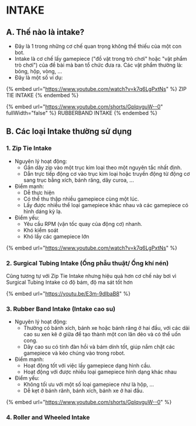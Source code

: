 # INTAKE

## A. Thế nào là intake?

* Đây là 1 trong những cơ chế quan trọng không thể thiếu của một con bot.&#x20;
* Intake là cơ chế lấy gamepiece ("đồ vật trong trò chơi" hoặc "vật phẩm trò chơi") của đề bài mà ban tổ chức đưa ra. Các vật phẩm thường là: bóng, hộp, vòng, ...
* Đây là một số ví dụ:&#x20;

{% embed url="https://www.youtube.com/watch?v=k7q6LgPxtNs" %}
ZIP TIE INTAKE
{% endembed %}

{% embed url="https://www.youtube.com/shorts/GplqvguW--0" fullWidth="false" %}
RUBBERBAND INTAKE
{% endembed %}

## B. Các loại Intake thường sử dụng

### 1. **Zip Tie Intake**

* Nguyên lý hoạt động:
  * Gắn dây zip vào một trục kim loại theo một nguyên tắc nhất định.
  * Dẫn trực tiếp động cơ vào trục kim loại hoặc truyền động từ động cơ sang trục bằng xích, bánh răng, dây curoa, ...
* Điểm mạnh:&#x20;
  * Dễ thực hiện
  * Có thể thu thập nhiều gamepiece cùng một lúc.
  * Lấy được nhiều thể loại gamepiece khác nhau và các gamepiece có hình dáng kỳ lạ.
* Điểm yếu:
  * Yêu cầu RPM (vận tốc quay của động cơ) nhanh.
  * Khó kiểm soát
  * Khó lấy các gamepiece lớn

{% embed url="https://www.youtube.com/watch?v=k7q6LgPxtNs" %}



### 2. Surgical Tubing Intake (Ống phẫu thuật/ Ống khí nén)

Cũng tương tự với Zip Tie Intake nhưng hiệu quả hơn cơ chế này bơi vì Surgical Tubing Intake có độ bám, độ ma sát tốt hơn

{% embed url="https://youtu.be/E3m-9dlbaB8" %}

### 3. Rubber Band Intake (Intake cao su)

* Nguyên lý hoạt động:&#x20;
  * Thường có bánh xích, bánh xe hoặc bánh răng ở hai đầu, với các dải cao su xen kẽ ở giữa để tạo thành một con lăn dẻo và có thể uốn cong.
  * Dây cao su có tính đàn hồi và bám dính tốt, giúp nắm chặt các gamepiece và kéo chúng vào trong robot.
* Điểm mạnh:
  * Hoạt động tốt với việc lấy gamepiece dạng hình cầu.
  * Hoạt động với được nhiều loại gamepiece hình dạng khác nhau
* Điểm yếu:
  * Không tối ưu với một số loại gamepiece như là hộp, ...
  * Dễ kẹt ở bánh rănh, bánh xích, bánh xe ở hai đầu.

{% embed url="https://www.youtube.com/shorts/GplqvguW--0" %}

### 4. Roller and Wheeled Intake



